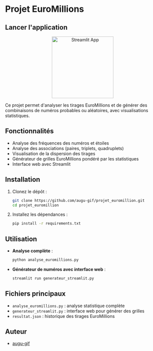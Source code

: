 # Projet EuroMillions

## Lancer l'application 
<p align="center">
  <a href="https://augu-gif-projet-euromillion-generateur-streamlit-vkeyxo.streamlit.app/">
    <img src="https://streamlit.io/images/brand/streamlit-logo-primary-colormark-darktext.png" alt="Streamlit App" width="200"/>
  </a>
</p>

Ce projet permet d'analyser les tirages EuroMillions et de générer des combinaisons de numéros probables ou aléatoires, avec visualisations statistiques.


## Fonctionnalités
- Analyse des fréquences des numéros et étoiles
- Analyse des associations (paires, triplets, quadruplets)
- Visualisation de la dispersion des tirages
- Générateur de grilles EuroMillions pondéré par les statistiques
- Interface web avec Streamlit

## Installation
1. Clonez le dépôt :
   ```bash
   git clone https://github.com/augu-gif/projet_euromillion.git
   cd projet_euromillion
   ```
2. Installez les dépendances :
   ```bash
   pip install -r requirements.txt
   ```

## Utilisation
- **Analyse complète** :
  ```bash
  python analyse_euromillions.py
  ```
- **Générateur de numéros avec interface web** :
  ```bash
  streamlit run generateur_streamlit.py
  ```

## Fichiers principaux
- `analyse_euromillions.py` : analyse statistique complète
- `generateur_streamlit.py` : interface web pour générer des grilles
- `resultat.json` : historique des tirages EuroMillions

## Auteur
- [augu-gif](https://github.com/augu-gif) 
